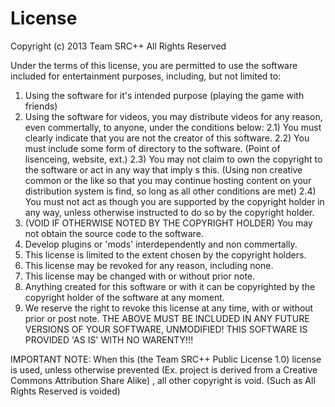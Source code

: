 License
====================================

Copyright (c) 2013 Team SRC++
All Rights Reserved

Under the terms of this license, you are permitted to use the software included for entertainment purposes,
including, but not limited to:
1) Using the software for it's intended purpose (playing the game with friends)
2) Using the software for videos, you may distribute videos for any reason, even commertally, to anyone, under the conditions below:
   2.1) You must clearly indicate that you are not the creator of this software.
   2.2) You must include some form of directory to the software. (Point of lisenceing, website, ext.)
   2.3) You may not claim to own the copyright to the software or act in any way that imply s this. (Using non creative common or the like so that you may continue hosting content on your distribution system is find, so long as all other conditions are met)
   2.4) You must not act as though you are supported by the copyright holder in any way, unless otherwise instructed to do so by the copyright holder.
3) (VOID IF OTHERWISE NOTED BY THE COPYRIGHT HOLDER) You may not obtain the source code to the software.
4) Develop plugins or 'mods' interdependently and non commertally.
5) This license is limited to the extent chosen by the copyright holders.
6) This license may be revoked for any reason, including none.
7) This license may be changed with or without prior note.
8) Anything created for this software or with it can be copyrighted by the copyright holder of the software at any moment.
9) We reserve the right to revoke this license at any time, with or without prior or post note.
THE ABOVE MUST BE INCLUDED IN ANY FUTURE VERSIONS OF YOUR SOFTWARE, UNMODIFIED!
THIS SOFTWARE IS PROVIDED 'AS IS' WITH NO WARENTY!!!

IMPORTANT NOTE: When this (the Team SRC++ Public License 1.0)  license is used, unless otherwise prevented (Ex. project is derived from a Creative Commons Attribution Share Alike) , all other copyright is void. (Such as All Rights Reserved is voided)
